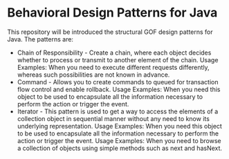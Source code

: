 # Behavioral Design Patterns for Java

This repository will be introduced the structural GOF design patterns for Java. The patterns are:

- Chain of Responsibility - Create a chain, where each object decides whether to process or transmit to another element of the chain.  Usage Examples: When you need to execute different requests differently, whereas such possibilities are not known in advance.
- Command - Allows you to create commands to queued for transaction flow control and enable rollback. Usage Examples: When you need this object to be used to encapsulate all the information necessary to perform the action or trigger the event.
- Iterator - This pattern is used to get a way to access the elements of a collection object in sequential manner without any need to know its underlying representation.  Usage Examples: When you need this object to be used to encapsulate all the information necessary to perform the action or trigger the event. Usage Examples: When you need to browse a collection of objects using simple methods such as next and hasNext.

